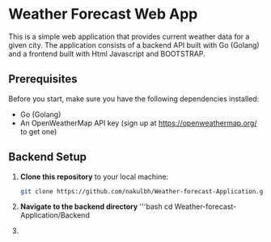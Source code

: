 # Weather Forecast Web App

This is a simple web application that provides current weather data for a given city. The application consists of a backend API built with Go (Golang) and a frontend built with Html Javascript and BOOTSTRAP.

## Prerequisites

Before you start, make sure you have the following dependencies installed:

- Go (Golang)
- An OpenWeatherMap API key (sign up at https://openweathermap.org/ to get one)

## Backend Setup

1. **Clone this repository** to your local machine:

   ```bash
   git clone https://github.com/nakulbh/Weather-forecast-Application.git
   
2. **Navigate to the backend directory**
   '''bash
   cd Weather-forecast-Application/Backend

3.



